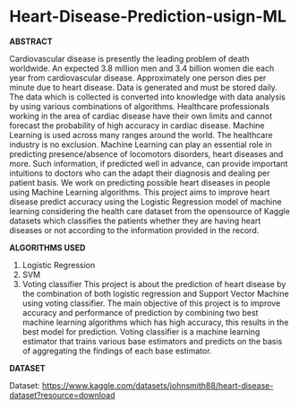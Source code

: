 # Heart-Disease-Prediction-usign-ML
**ABSTRACT**

Cardiovascular disease is presently the leading problem of death worldwide. An expected 3.8 million men and 3.4 billion women die each year from cardiovascular disease. Approximately one person dies per minute due to heart disease. Data is generated and must be stored daily. The data which is collected is converted into knowledge with data analysis by using various combinations of algorithms. Healthcare professionals working in the area of cardiac disease have their own limits and cannot forecast the probability of high accuracy in cardiac disease. Machine Learning is used across many ranges around the world. The healthcare industry is no exclusion.
Machine Learning can play an essential role in predicting presence/absence of locomotors disorders, heart diseases and more. Such information, if predicted well in advance, can provide important intuitions to doctors who can the adapt their diagnosis and dealing per patient basis. We work on predicting possible heart diseases in people using Machine Learning algorithms. 
This project aims to improve heart disease predict accuracy using the Logistic Regression model of machine learning considering the health care dataset from the opensource of Kaggle datasets which classifies the patients whether they are having heart diseases or not according to the information provided in the record.

**ALGORITHMS USED**
1. Logistic Regression
2. SVM
3. Voting classifier
This project is about the prediction of heart disease by the combination of both logistic regression and Support Vector Machine using voting classifier.
The main objective of this project is to improve accuracy and performance of prediction by combining two best machine learning algorithms which has high accuracy, this results in the best model for prediction.
Voting classifier is a machine learning estimator that trains various base estimators and predicts on the basis of aggregating the findings of each base estimator.

**DATASET**

Dataset: https://www.kaggle.com/datasets/johnsmith88/heart-disease-dataset?resource=download
